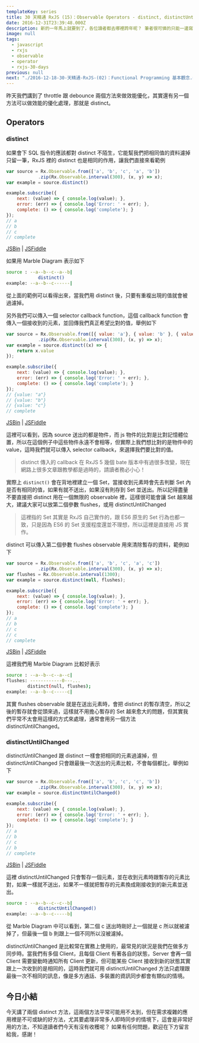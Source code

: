 ```yaml
---
templateKey: series
title: 30 天精通 RxJS (15)：Observable Operators - distinct, distinctUntilChanged
date: 2016-12-31T23:39:48.000Z
description: 新的一年馬上就要到了，各位讀者都去哪裡跨年呢？ 筆者很可憐的只能一邊寫文章一邊跨年，今天就簡單看幾個 operators 讓大家好好跨年吧！
image: null
tags:
  - javascript
  - rxjs
  - observable
  - operator
  - rxjs-30-days
previous: null
next: "./2016-12-18-30-天精通-RxJS-(02)：Functional Programming 基本觀念.md"
---
```


昨天我們講到了 throttle 跟 debounce 兩個方法來做效能優化，其實還有另一個方法可以做效能的優化處理，那就是 distinct。

Operators
------

### distinct

如果會下 SQL 指令的應該都對 distinct 不陌生，它能幫我們把相同值的資料濾掉只留一筆，RxJS 裡的 distinct 也是相同的作用，讓我們直接來看範例

```javascript
var source = Rx.Observable.from(['a', 'b', 'c', 'a', 'b'])
            .zip(Rx.Observable.interval(300), (x, y) => x);
var example = source.distinct()

example.subscribe({
    next: (value) => { console.log(value); },
    error: (err) => { console.log('Error: ' + err); },
    complete: () => { console.log('complete'); }
});
// a
// b
// c
// complete
```
[JSBin](https://jsbin.com/dipabe/2/edit?js,console) | [JSFiddle](https://jsfiddle.net/3pfs88g8/)

如果用 Marble Diagram 表示如下

```bash
source : --a--b--c--a--b|
            distinct()
example: --a--b--c------|
```

從上面的範例可以看得出來，當我們用 distinct 後，只要有重複出現的值就會被過濾掉。

另外我們可以傳入一個 selector callback function，這個 callback function 會傳入一個接收到的元素，並回傳我們真正希望比對的值，舉例如下

```javascript
var source = Rx.Observable.from([{ value: 'a'}, { value: 'b' }, { value: 'c' }, { value: 'a' }, { value: 'c' }])
            .zip(Rx.Observable.interval(300), (x, y) => x);
var example = source.distinct((x) => {
    return x.value
});

example.subscribe({
    next: (value) => { console.log(value); },
    error: (err) => { console.log('Error: ' + err); },
    complete: () => { console.log('complete'); }
});
// {value: "a"}
// {value: "b"}
// {value: "c"}
// complete
```
[JSBin](https://jsbin.com/dipabe/3/edit?js,console) | [JSFiddle](https://jsfiddle.net/3pfs88g8/2/)


這裡可以看到，因為 source 送出的都是物件，而 js 物件的比對是比對記憶體位置，所以在這個例子中這些物件永遠不會相等，但實際上我們想比對的是物件中的 value，這時我們就可以傳入 selector callback，來選擇我們要比對的值。

> distinct 傳入的 callback 在 RxJS 5 幾個 bate 版本中有過很多改變，現在網路上很多文章跟教學都是過時的，請讀者務必小心！

實際上 `distinct()` 會在背地裡建立一個 Set，當接收到元素時會先去判斷 Set 內是否有相同的值，如果有就不送出，如果沒有則存到 Set 並送出。所以記得盡量不要直接把 distinct 用在一個無限的 observable 裡，這樣很可能會讓 Set 越來越大，建議大家可以放第二個參數 flushes，或用 distinctUntilChanged

> 這裡指的 Set 其實是 RxJS 自己實作的，跟 ES6 原生的 Set 行為也都一致，只是因為 ES6 的 Set 支援程度還並不理想，所以這裡是直接用 JS 實作。

distinct 可以傳入第二個參數 flushes observable 用來清除暫存的資料，範例如下

```javascript
var source = Rx.Observable.from(['a', 'b', 'c', 'a', 'c'])
            .zip(Rx.Observable.interval(300), (x, y) => x);
var flushes = Rx.Observable.interval(1300);
var example = source.distinct(null, flushes);

example.subscribe({
    next: (value) => { console.log(value); },
    error: (err) => { console.log('Error: ' + err); },
    complete: () => { console.log('complete'); }
});
// a
// b
// c
// c
// complete
```
[JSBin](https://jsbin.com/dipabe/4/edit?js,console) | [JSFiddle](https://jsfiddle.net/3pfs88g8/3/)

這裡我們用 Marble Diagram 比較好表示

```bash
source : --a--b--c--a--c|
flushes: ------------0---...
        distinct(null, flushes);
example: --a--b--c-----c|
```

其實 flushes observable 就是在送出元素時，會把 distinct 的暫存清空，所以之後的暫存就會從頭來過，這樣就不用擔心暫存的 Set 越來愈大的問題，但其實我們平常不太會用這樣的方式來處理，通常會用另一個方法 distinctUntilChanged。

### distinctUntilChanged

distinctUntilChanged 跟 distinct 一樣會把相同的元素過濾掉，但 distinctUntilChanged 只會跟最後一次送出的元素比較，不會每個都比，舉例如下

```javascript
var source = Rx.Observable.from(['a', 'b', 'c', 'c', 'b'])
            .zip(Rx.Observable.interval(300), (x, y) => x);
var example = source.distinctUntilChanged()

example.subscribe({
    next: (value) => { console.log(value); },
    error: (err) => { console.log('Error: ' + err); },
    complete: () => { console.log('complete'); }
});
// a
// b
// c
// b
// complete
```
[JSBin](https://jsbin.com/dipabe/6/edit?js,console) | [JSFiddle](https://jsfiddle.net/3pfs88g8/4/)

這裡 distinctUntilChanged 只會暫存一個元素，並在收到元素時跟暫存的元素比對，如果一樣就不送出，如果不一樣就把暫存的元素換成剛接收到的新元素並送出。

```bash
source : --a--b--c--c--b|
            distinctUntilChanged()
example: --a--b--c-----b|
```

從 Marble Diagram 中可以看到，第二個 c 送出時剛好上一個就是 c 所以就被濾掉了，但最後一個 b 則跟上一個不同所以沒被濾掉。

distinctUntilChanged 是比較常在實務上使用的，最常見的狀況是我們在做多方同步時。當我們有多個 Client，且每個 Client 有著各自的狀態，Server 會再一個 Client 需要變動時通知所有 Client 更新，但可能某些 Client 接收到新的狀態其實跟上一次收到的是相同的，這時我們就可用 distinctUntilChanged 方法只處理跟最後一次不相同的訊息，像是多方通話、多裝置的資訊同步都會有類似的情境。


今日小結
------

今天講了兩個 distinct 方法，這兩個方法平常可能用不太到，但在需求複雜的應用裡是不可或缺的好方法，尤其要處理非常多人即時同步的情境下，這會是非常好用的方法，不知道讀者們今天有沒有收穫呢？ 如果有任何問題，歡迎在下方留言給我，感謝！

